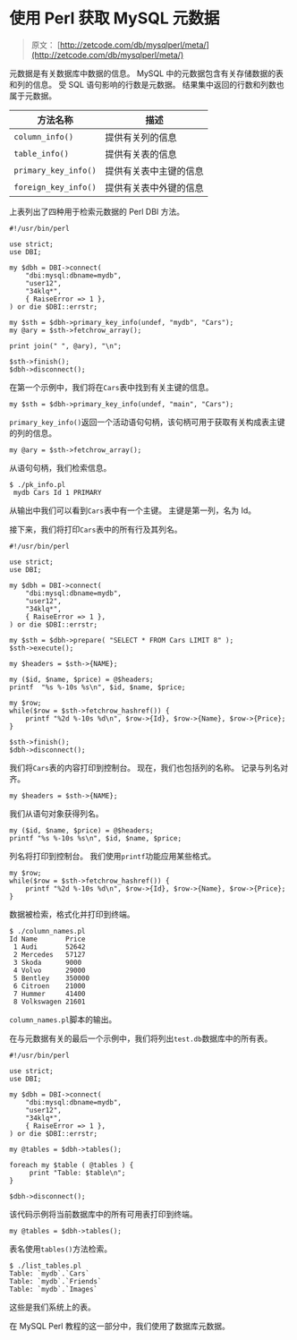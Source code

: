 # 使用 Perl 获取 MySQL 元数据

> 原文： [http://zetcode.com/db/mysqlperl/meta/](http://zetcode.com/db/mysqlperl/meta/)

元数据是有关数据库中数据的信息。 MySQL 中的元数据包含有关存储数据的表和列的信息。 受 SQL 语句影响的行数是元数据。 结果集中返回的行数和列数也属于元数据。

| 方法名称 | 描述 |
| --- | --- |
| `column_info()` | 提供有关列的信息 |
| `table_info()` | 提供有关表的信息 |
| `primary_key_info()` | 提供有关表中主键的信息 |
| `foreign_key_info()` | 提供有关表中外键的信息 |

上表列出了四种用于检索元数据的 Perl DBI 方法。

```
#!/usr/bin/perl

use strict;
use DBI;

my $dbh = DBI->connect(          
    "dbi:mysql:dbname=mydb", 
    "user12",                          
    "34klq*",                          
    { RaiseError => 1 },         
) or die $DBI::errstr;

my $sth = $dbh->primary_key_info(undef, "mydb", "Cars");
my @ary = $sth->fetchrow_array();

print join(" ", @ary), "\n";

$sth->finish();
$dbh->disconnect();

```

在第一个示例中，我们将在`Cars`表中找到有关主键的信息。

```
my $sth = $dbh->primary_key_info(undef, "main", "Cars");

```

`primary_key_info()`返回一个活动语句句柄，该句柄可用于获取有关构成表主键的列的信息。

```
my @ary = $sth->fetchrow_array();

```

从语句句柄，我们检索信息。

```
$ ./pk_info.pl
 mydb Cars Id 1 PRIMARY

```

从输出中我们可以看到`Cars`表中有一个主键。 主键是第一列，名为 Id。

接下来，我们将打印`Cars`表中的所有行及其列名。

```
#!/usr/bin/perl

use strict;
use DBI;

my $dbh = DBI->connect(          
    "dbi:mysql:dbname=mydb", 
    "user12",                          
    "34klq*",                          
    { RaiseError => 1 },         
) or die $DBI::errstr;

my $sth = $dbh->prepare( "SELECT * FROM Cars LIMIT 8" );  
$sth->execute();

my $headers = $sth->{NAME};

my ($id, $name, $price) = @$headers;
printf  "%s %-10s %s\n", $id, $name, $price;

my $row;
while($row = $sth->fetchrow_hashref()) {
    printf "%2d %-10s %d\n", $row->{Id}, $row->{Name}, $row->{Price};
}

$sth->finish();
$dbh->disconnect();

```

我们将`Cars`表的内容打印到控制台。 现在，我们也包括列的名称。 记录与列名对齐。

```
my $headers = $sth->{NAME};

```

我们从语句对象获得列名。

```
my ($id, $name, $price) = @$headers;
printf "%s %-10s %s\n", $id, $name, $price;

```

列名将打印到控制台。 我们使用`printf`功能应用某些格式。

```
my $row;
while($row = $sth->fetchrow_hashref()) {
    printf "%2d %-10s %d\n", $row->{Id}, $row->{Name}, $row->{Price};
}

```

数据被检索，格式化并打印到终端。

```
$ ./column_names.pl
Id Name       Price
 1 Audi       52642
 2 Mercedes   57127
 3 Skoda      9000
 4 Volvo      29000
 5 Bentley    350000
 6 Citroen    21000
 7 Hummer     41400
 8 Volkswagen 21601

```

`column_names.pl`脚本的输出。

在与元数据有关的最后一个示例中，我们将列出`test.db`数据库中的所有表。

```
#!/usr/bin/perl

use strict;
use DBI;

my $dbh = DBI->connect(          
    "dbi:mysql:dbname=mydb", 
    "user12",                          
    "34klq*",                          
    { RaiseError => 1 },         
) or die $DBI::errstr;

my @tables = $dbh->tables(); 

foreach my $table ( @tables ) {
     print "Table: $table\n"; 
}

$dbh->disconnect();

```

该代码示例将当前数据库中的所有可用表打印到终端。

```
my @tables = $dbh->tables();

```

表名使用`tables()`方法检索。

```
$ ./list_tables.pl
Table: `mydb`.`Cars`
Table: `mydb`.`Friends`
Table: `mydb`.`Images`

```

这些是我们系统上的表。

在 MySQL Perl 教程的这一部分中，我们使用了数据库元数据。